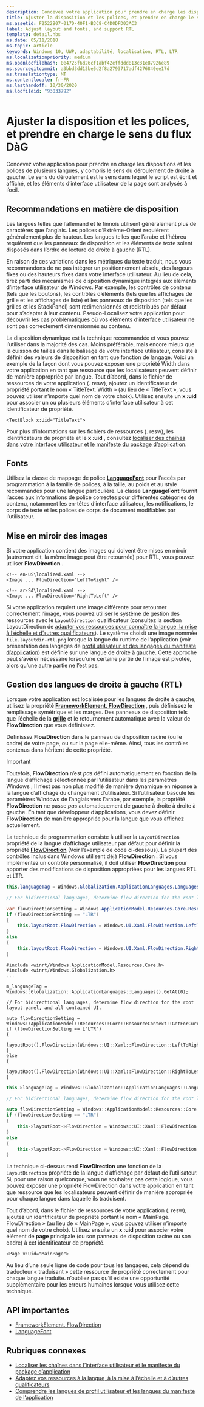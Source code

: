 ```yaml
---
description: Concevez votre application pour prendre en charge les dispositions et les polices de plusieurs langues, y compris le sens du déroulement de droite à gauche.
title: Ajuster la disposition et les polices, et prendre en charge le sens du flux DàG
ms.assetid: F2522B07-017D-40F1-B3C8-C4D0DFD03AC3
label: Adjust layout and fonts, and support RTL
template: detail.hbs
ms.date: 05/11/2018
ms.topic: article
keywords: Windows 10, UWP, adaptabilité, localisation, RTL, LTR
ms.localizationpriority: medium
ms.openlocfilehash: 0e4725f6d26cf1abf42effddd813c31e87926e89
ms.sourcegitcommit: a3bbd3dd13be5d2f8a2793717adf4276840ee17d
ms.translationtype: MT
ms.contentlocale: fr-FR
ms.lasthandoff: 10/30/2020
ms.locfileid: "93033792"
---
```

# <a name="adjust-layout-and-fonts-and-support-rtl"></a>Ajuster la disposition et les polices, et prendre en charge le sens du flux DàG
Concevez votre application pour prendre en charge les dispositions et les polices de plusieurs langues, y compris le sens du déroulement de droite à gauche. Le sens du déroulement est le sens dans lequel le script est écrit et affiché, et les éléments d’interface utilisateur de la page sont analysés à l’oeil.

## <a name="layout-guidelines"></a>Recommandations en matière de disposition
Les langues telles que l’allemand et le finnois utilisent généralement plus de caractères que l’anglais. Les polices d’Extrême-Orient requièrent généralement plus de hauteur. Les langues telles que l’arabe et l’hébreu requièrent que les panneaux de disposition et les éléments de texte soient disposés dans l’ordre de lecture de droite à gauche (RTL).

En raison de ces variations dans les métriques du texte traduit, nous vous recommandons de ne pas intégrer un positionnement absolu, des largeurs fixes ou des hauteurs fixes dans votre interface utilisateur. Au lieu de cela, tirez parti des mécanismes de disposition dynamique intégrés aux éléments d’interface utilisateur de Windows. Par exemple, les contrôles de contenu (tels que les boutons), les contrôles d’éléments (tels que les affichages de grille et les affichages de liste) et les panneaux de disposition (tels que les grilles et les StackPanel) sont redimensionnés et redistribués par défaut pour s’adapter à leur contenu. Pseudo-Localisez votre application pour découvrir les cas problématiques où vos éléments d’interface utilisateur ne sont pas correctement dimensionnés au contenu.

La disposition dynamique est la technique recommandée et vous pouvez l’utiliser dans la majorité des cas. Moins préférable, mais encore mieux que la cuisson de tailles dans le balisage de votre interface utilisateur, consiste à définir des valeurs de disposition en tant que fonction de langage. Voici un exemple de la façon dont vous pouvez exposer une propriété Width dans votre application en tant que ressource que les localisateurs peuvent définir de manière appropriée par langue. Tout d’abord, dans le fichier de ressources de votre application (. resw), ajoutez un identificateur de propriété portant le nom « TitleText. Width » (au lieu de « TitleText », vous pouvez utiliser n’importe quel nom de votre choix). Utilisez ensuite un **x :uid** pour associer un ou plusieurs éléments d’interface utilisateur à cet identificateur de propriété.

```xaml
<TextBlock x:Uid="TitleText">
```

Pour plus d’informations sur les fichiers de ressources (. resw), les identificateurs de propriété et le **x :uid** , consultez [localiser des chaînes dans votre interface utilisateur et le manifeste du package d’application](../../app-resources/localize-strings-ui-manifest.md).

## <a name="fonts"></a>Fonts
Utilisez la classe de mappage de police [**LanguageFont**](/uwp/api/Windows.Globalization.Fonts.LanguageFont?branch=live) pour l’accès par programmation à la famille de polices, à la taille, au poids et au style recommandés pour une langue particulière. La classe **LanguageFont** fournit l’accès aux informations de police correctes pour différentes catégories de contenu, notamment les en-têtes d’interface utilisateur, les notifications, le corps de texte et les polices de corps de document modifiables par l’utilisateur.

## <a name="mirroring-images"></a>Mise en miroir des images
Si votre application contient des images qui doivent être mises en miroir (autrement dit, la même image peut être retournée) pour RTL, vous pouvez utiliser **FlowDirection** .

```xaml
<!-- en-US\localized.xaml -->
<Image ... FlowDirection="LeftToRight" />

<!-- ar-SA\localized.xaml -->
<Image ... FlowDirection="RightToLeft" />
```

Si votre application requiert une image différente pour retourner correctement l’image, vous pouvez utiliser le système de gestion des ressources avec le `LayoutDirection` qualificateur (consultez la section LayoutDirection de [adapter vos ressources pour connaître la langue, la mise à l’échelle et d’autres qualificateurs](../../app-resources/tailor-resources-lang-scale-contrast.md#layoutdirection)). Le système choisit une image nommée `file.layoutdir-rtl.png` lorsque la langue du runtime de l’application (voir présentation des langages de [profil utilisateur et des langages du manifeste d’application](manage-language-and-region.md)) est définie sur une langue de droite à gauche. Cette approche peut s’avérer nécessaire lorsqu’une certaine partie de l’image est pivotée, alors qu’une autre partie ne l’est pas.

## <a name="handling-right-to-left-rtl-languages"></a>Gestion des langues de droite à gauche (RTL)
Lorsque votre application est localisée pour les langues de droite à gauche, utilisez la propriété [**FrameworkElement. FlowDirection**](/uwp/api/Windows.UI.Xaml.FrameworkElement.FlowDirection) , puis définissez le remplissage symétrique et les marges. Des panneaux de disposition tels que l’échelle de la [**grille**](/uwp/api/Windows.UI.Xaml.Controls.Grid?branch=live) et le retournement automatique avec la valeur de **FlowDirection** que vous définissez.

Définissez **FlowDirection** dans le panneau de disposition racine (ou le cadre) de votre page, ou sur la page elle-même. Ainsi, tous les contrôles contenus dans héritent de cette propriété.

> [!IMPORTANT]
> Toutefois, **FlowDirection** n’est *pas* défini automatiquement en fonction de la langue d’affichage sélectionnée par l’utilisateur dans les paramètres Windows ; Il n’est pas non plus modifié de manière dynamique en réponse à la langue d’affichage du changement d’utilisateur. Si l’utilisateur bascule les paramètres Windows de l’anglais vers l’arabe, par exemple, la propriété **FlowDirection** ne passe *pas* automatiquement de gauche à droite à droite à gauche. En tant que développeur d’applications, vous devez définir **FlowDirection** de manière appropriée pour la langue que vous affichez actuellement.

La technique de programmation consiste à utiliser la `LayoutDirection` propriété de la langue d’affichage utilisateur par défaut pour définir la propriété [**FlowDirection**](/uwp/api/Windows.UI.Xaml.FrameworkElement.FlowDirection) (Voir l’exemple de code ci-dessous). La plupart des contrôles inclus dans Windows utilisent déjà **FlowDirection** . Si vous implémentez un contrôle personnalisé, il doit utiliser **FlowDirection** pour apporter des modifications de disposition appropriées pour les langues RTL et LTR.

```csharp    
this.languageTag = Windows.Globalization.ApplicationLanguages.Languages[0];

// For bidirectional languages, determine flow direction for the root layout panel, and all contained UI.

var flowDirectionSetting = Windows.ApplicationModel.Resources.Core.ResourceContext.GetForCurrentView().QualifierValues["LayoutDirection"];
if (flowDirectionSetting == "LTR")
{
    this.layoutRoot.FlowDirection = Windows.UI.Xaml.FlowDirection.LeftToRight;
}
else
{
    this.layoutRoot.FlowDirection = Windows.UI.Xaml.FlowDirection.RightToLeft;
}
```

```cppwinrt
#include <winrt/Windows.ApplicationModel.Resources.Core.h>
#include <winrt/Windows.Globalization.h>
...

m_languageTag = Windows::Globalization::ApplicationLanguages::Languages().GetAt(0);

// For bidirectional languages, determine flow direction for the root layout panel, and all contained UI.

auto flowDirectionSetting = Windows::ApplicationModel::Resources::Core::ResourceContext::GetForCurrentView().QualifierValues().Lookup(L"LayoutDirection");
if (flowDirectionSetting == L"LTR")
{
    layoutRoot().FlowDirection(Windows::UI::Xaml::FlowDirection::LeftToRight);
}
else
{
    layoutRoot().FlowDirection(Windows::UI::Xaml::FlowDirection::RightToLeft);
}
```

```cpp
this->languageTag = Windows::Globalization::ApplicationLanguages::Languages->GetAt(0);

// For bidirectional languages, determine flow direction for the root layout panel, and all contained UI.

auto flowDirectionSetting = Windows::ApplicationModel::Resources::Core::ResourceContext::GetForCurrentView()->QualifierValues->Lookup("LayoutDirection");
if (flowDirectionSetting == "LTR")
{
    this->layoutRoot->FlowDirection = Windows::UI::Xaml::FlowDirection::LeftToRight;
}
else
{
    this->layoutRoot->FlowDirection = Windows::UI::Xaml::FlowDirection::RightToLeft;
}
```

La technique ci-dessus rend **FlowDirection** une fonction de la `LayoutDirection` propriété de la langue d’affichage par défaut de l’utilisateur. Si, pour une raison quelconque, vous ne souhaitez pas cette logique, vous pouvez exposer une propriété FlowDirection dans votre application en tant que ressource que les localisateurs peuvent définir de manière appropriée pour chaque langue dans laquelle ils traduisent.

Tout d’abord, dans le fichier de ressources de votre application (. resw), ajoutez un identificateur de propriété portant le nom « MainPage. FlowDirection » (au lieu de « MainPage », vous pouvez utiliser n’importe quel nom de votre choix). Utilisez ensuite un **x :uid** pour associer votre élément de **page** principale (ou son panneau de disposition racine ou son cadre) à cet identificateur de propriété.

```xaml
<Page x:Uid="MainPage">
```

Au lieu d’une seule ligne de code pour tous les langages, cela dépend du traducteur « traduisant » cette ressource de propriété correctement pour chaque langue traduite. n’oubliez pas qu’il existe une opportunité supplémentaire pour les erreurs humaines lorsque vous utilisez cette technique.

## <a name="important-apis"></a>API importantes
* [FrameworkElement. FlowDirection](/uwp/api/Windows.UI.Xaml.FrameworkElement.FlowDirection)
* [LanguageFont](/uwp/api/Windows.Globalization.Fonts.LanguageFont?branch=live)

## <a name="related-topics"></a>Rubriques connexes
* [Localiser les chaînes dans l’interface utilisateur et le manifeste du package d’application](../../app-resources/localize-strings-ui-manifest.md)
* [Adaptez vos ressources à la langue, à la mise à l’échelle et à d’autres qualificateurs](../../app-resources/tailor-resources-lang-scale-contrast.md)
* [Comprendre les langues de profil utilisateur et les langues du manifeste de l’application](manage-language-and-region.md)
